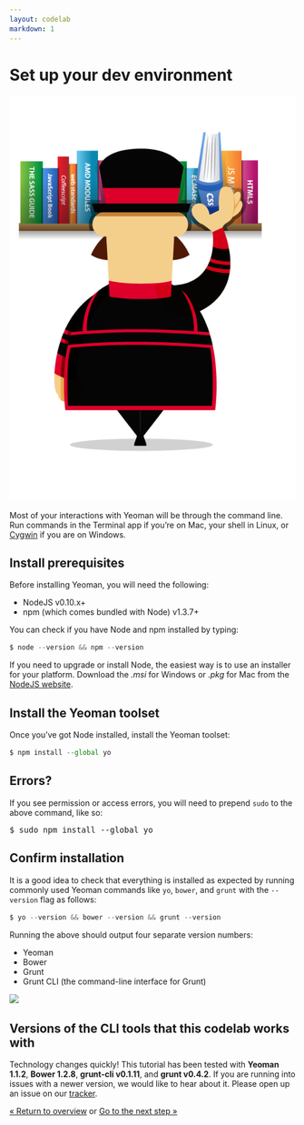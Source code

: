 ```yaml
---
layout: codelab
markdown: 1
---
```


# Set up your dev environment

<p class="mast-holder">
  <img src="/assets/img/yeoman-004.png">
</p>

Most of your interactions with Yeoman will be through the command line. Run commands in the Terminal app if you’re on Mac, your shell in Linux, or [Cygwin](http://www.cygwin.com/) if you are on Windows.

## Install prerequisites 

Before installing Yeoman, you will need the following:

* NodeJS v0.10.x+
* npm (which comes bundled with Node) v1.3.7+ 

You can check if you have Node and npm installed by typing:

```js
$ node --version && npm --version
```

If you need to upgrade or install Node, the easiest way is to use an installer for your platform. Download the *.msi* for Windows or *.pkg* for Mac from the [NodeJS website](http://nodejs.org/download/).

## Install the Yeoman toolset 

Once you’ve got Node installed, install the Yeoman toolset:

```js
$ npm install --global yo
```

<div class="note important">

  <h2>Errors?</h2>

  <p>If you see permission or access errors, you will need to prepend <code>sudo</code> to the above command, like so:</p>

<pre>
$ sudo npm install --global yo
</pre>

</div>

## Confirm installation

It is a good idea to check that everything is installed as expected by running commonly used Yeoman commands like `yo`, `bower`, and `grunt` with the `--version` flag as follows:

```js
$ yo --version && bower --version && grunt --version
```

Running the above should output four separate version numbers:

* Yeoman
* Bower
* Grunt
* Grunt CLI (the command-line interface for Grunt)

![](/assets/img/codelab/image_3.png)

<div class="note important">

  <h2>Versions of the CLI tools that this codelab works with</h2>

  <p>Technology changes quickly! This tutorial has been tested with <strong>Yeoman 1.1.2</strong>, <strong>Bower 1.2.8</strong>, <strong>grunt-cli v0.1.11</strong>, and <strong>grunt v0.4.2</strong>. If you are running into issues with a newer version, we would like to hear about it. Please open up an issue on our <a href="https://github.com/yeoman/yeoman.io/issues">tracker</a>.</p>

</div>

<p class="codelab-paging">
  <a href="../codelab.html#toc">&laquo; Return to overview</a>
  or
  <a href="install-generators.html">Go to the next step &raquo;</a>
</p>
